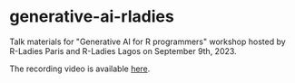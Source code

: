 # generative-ai-rladies

Talk materials for "Generative AI for R programmers" workshop hosted by R-Ladies Paris and R-Ladies Lagos on September 9th, 2023.

The recording video is available [here](https://youtu.be/jvxHBjSvOwQ?si=kdeJksUxwjwvXnIP).
